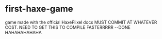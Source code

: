 # first-haxe-game
game made with the official HaxeFlixel docs
MUST COMMIT AT WHATEVER COST. NEED TO GET THIS TO COMPILE FASTERRRRR  --DONE HAHAHAHAHAHA
